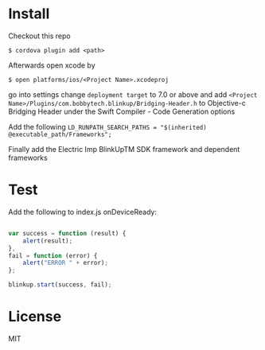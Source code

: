 # Install

Checkout this repo 

    $ cordova plugin add <path>

Afterwards open xcode by 

    $ open platforms/ios/<Project Name>.xcodeproj
    
go into settings change `deployment target` to 7.0 or above and add `<Project Name>/Plugins/com.bobbytech.blinkup/Bridging-Header.h` to Objective-c Bridging Header under the Swift Compiler - Code Generation options

Add the following `LD_RUNPATH_SEARCH_PATHS = "$(inherited) @executable_path/Frameworks";`

Finally add the Electric Imp BlinkUpTM SDK framework and dependent frameworks



# Test

Add the following to index.js onDeviceReady:
```js

var success = function (result) {
    alert(result);      
}, 
fail = function (error) {
    alert("ERROR " + error);
};

blinkup.start(success, fail);

```

License
=======

MIT